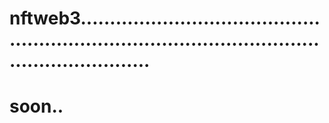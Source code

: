 # nftweb3......................................................................................................................
# soon..
